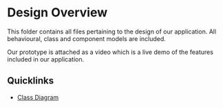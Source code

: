 # Design Overview

This folder contains all files pertaining to the design of our application. All behavioural, class and component models are included. 

Our prototype is attached as a video which is a live demo of the features included in our application. 

## Quicklinks

* [Class Diagram](https://github.com/SOFE2720/Group-40--Smartshop/blob/main/Design/class%20diagram.png)
